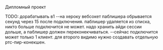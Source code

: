 Дипломный проект

TODO:
дорабатывать в1
--на хероку вебсокет паблишера обрывается секунд через 15 после подключения.
  паблишер удаляется из списка, никто больше подключится не может.
  надо хранить айди сессии дольше, а паблишер должен переконекчиваться.
--сейчас подключится может только 1 клиент. для второго видимо нужно создавать
  отдельную ртс-пир-конекшен.